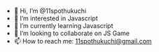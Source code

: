 - 👋 Hi, I’m @11spothukuchi
- 👀 I’m interested in Javascript
- 🌱 I’m currently learning Javascript
- 💞️ I’m looking to collaborate on JS Game
- 📫 How to reach me: 11spothukuchi@gmail.com

